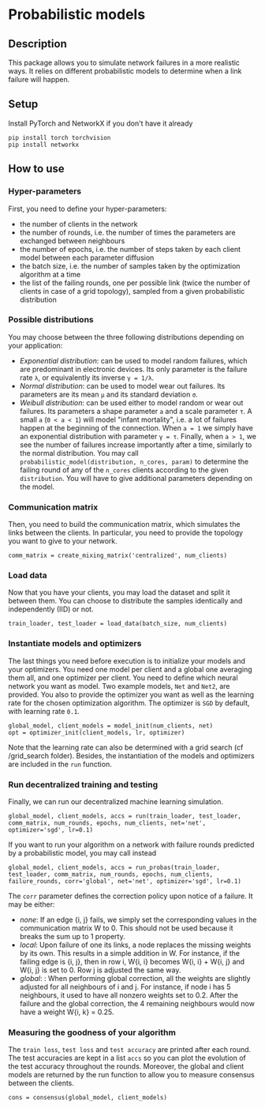 # Probabilistic models

## Description

This package allows you to simulate network failures in a more realistic ways. It relies on different probabilistic models to determine when a link failure will happen.

## Setup

Install PyTorch and NetworkX if you don't have it already

```
pip install torch torchvision
pip install networkx
```

## How to use

### Hyper-parameters

First, you need to define your hyper-parameters:
- the number of clients in the network
- the number of rounds, i.e. the number of times the parameters are exchanged between neighbours
- the number of epochs, i.e. the number of steps taken by each client model between each parameter diffusion
- the batch size, i.e. the number of samples taken by the optimization algorithm at a time
- the list of the failing rounds, one per possible link (twice the number of clients in case of a grid topology), sampled from a given probabilistic distribution

### Possible distributions

You may choose between the three following distributions depending on your application:
  - *Exponential distribution*: can be used to model random failures, which are predominant in electronic devices. Its only parameter is the failure rate `λ`, or equivalently its inverse `γ = 1/λ`.
  - *Normal distribution*: can be used to model wear out failures. Its parameters are its mean `μ` and its standard deviation `σ`.
  - *Weibull distribution*: can be used either to model random or wear out failures. Its parameters a shape parameter `a` and a scale parameter `τ`. A small `a` (`0 < a < 1`) will model "infant mortality", i.e. a lot of failures happen at the beginning of the connection. When `a = 1` we simply have an exponential distribution with parameter `γ = τ`. Finally, when `a > 1`, we see the number of failures increase importantly after a time, similarly to the normal distribution.
You may call `probabilistic_model(distribution, n_cores, param)` to determine the failing round of any of the `n_cores` clients according to the given `distribution`. You will have to give additional parameters depending on the model.

### Communication matrix

Then, you need to build the communication matrix, which simulates the links between the clients. In particular, you need to provide the topology you want to give to your network.

```
comm_matrix = create_mixing_matrix('centralized', num_clients)
```

### Load data

Now that you have your clients, you may load the dataset and split it between them. You can choose to distribute the samples identically and independently (IID) or not.

```
train_loader, test_loader = load_data(batch_size, num_clients)
```

### Instantiate models and optimizers

The last things you need before execution is to initialize your models and your optimizers. You need one model per client and a global one averaging them all, and one optimizer per client.
You need to define which neural network you want as model. Two example models, `Net` and `Net2`, are provided.
You also to provide the optimizer you want as well as the learning rate for the chosen optimization algorithm. The optimizer is `SGD` by default, with learning rate `0.1`.

```
global_model, client_models = model_init(num_clients, net)
opt = optimizer_init(client_models, lr, optimizer)
```

Note that the learning rate can also be determined with a grid search (cf /grid_search folder).
Besides, the instantiation of the models and optimizers are included in the `run` function.

### Run decentralized training and testing

Finally, we can run our decentralized machine learning simulation.

```
global_model, client_models, accs = run(train_loader, test_loader, comm_matrix, num_rounds, epochs, num_clients, net='net', optimizer='sgd', lr=0.1)
```

If you want to run your algorithm on a network with failure rounds predicted by a probabilistic model, you may call instead

```
global_model, client_models, accs = run_probas(train_loader, test_loader, comm_matrix, num_rounds, epochs, num_clients, failure_rounds, corr='global', net='net', optimizer='sgd', lr=0.1)
```

The `corr` parameter defines the correction policy upon notice of a failure. It may be either:
  - *none*: If an edge {i, j} fails, we simply set the corresponding values in the communication matrix W to 0. This should not be used because it breaks the sum up to 1 property.
  - *local*: Upon failure of one its links, a node replaces the missing weights by its own. This results in a simple addition in W. For instance, if the failing edge is {i, j}, then in row i, W{i, i} becomes W{i, i} + W{i, j} and W{i, j} is set to 0. Row j is adjusted the same way.
  - *global*: : When performing global correction, all the weights are slightly adjusted for all neighbours of i and j. For instance, if node i has 5 neighbours, it used to have all nonzero weights set to 0.2. After the failure and the global correction, the 4 remaining neighbours would now have a weight W{i, k} = 0.25.

### Measuring the goodness of your algorithm

The `train loss`, `test loss` and `test accuracy` are printed after each round. The test accuracies are kept in a list `accs` so you can plot the evolution of the test accuracy throughout the rounds.
Moreover, the global and client models are returned by the run function to allow you to measure consensus between the clients.

```
cons = consensus(global_model, client_models)
```

